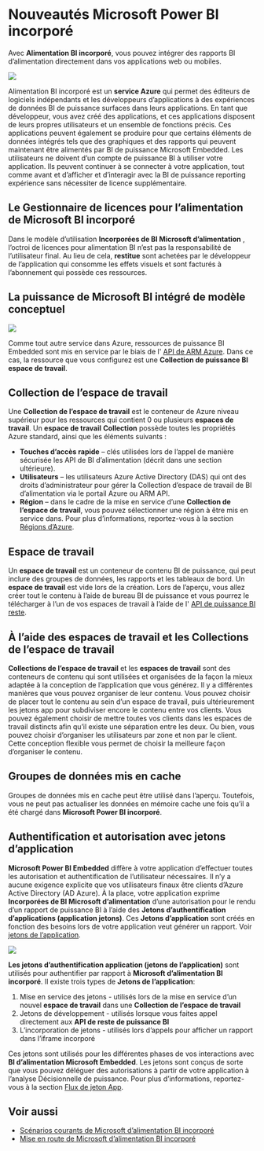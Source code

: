 <properties
   pageTitle="Nouveautés Microsoft Power BI incorporé"
   description="Incorporées de BI d’alimentation vous permet d’intégrer des rapports BI de puissance dans vos applications web ou mobiles afin que vous n’avez pas besoin de créer des solutions personnalisées pour visualiser des données pour vos utilisateurs"
   services="power-bi-embedded"
   documentationCenter=""
   authors="guyinacube"
   manager="erikre"
   editor=""
   tags=""/>
<tags
   ms.service="power-bi-embedded"
   ms.devlang="NA"
   ms.topic="article"
   ms.tgt_pltfrm="NA"
   ms.workload="powerbi"
   ms.date="10/04/2016"
   ms.author="asaxton"/>

# <a name="what-is-microsoft-power-bi-embedded"></a>Nouveautés Microsoft Power BI incorporé

Avec **Alimentation BI incorporé**, vous pouvez intégrer des rapports BI d’alimentation directement dans vos applications web ou mobiles.

![](media\powerbi-embedded-whats-is\what-is.png)

Alimentation BI incorporé est un **service Azure** qui permet des éditeurs de logiciels indépendants et les développeurs d’applications à des expériences de données BI de puissance surfaces dans leurs applications. En tant que développeur, vous avez créé des applications, et ces applications disposent de leurs propres utilisateurs et un ensemble de fonctions précis. Ces applications peuvent également se produire pour que certains éléments de données intégrés tels que des graphiques et des rapports qui peuvent maintenant être alimentés par BI de puissance Microsoft Embedded. Les utilisateurs ne doivent d’un compte de puissance BI à utiliser votre application. Ils peuvent continuer à se connecter à votre application, tout comme avant et d’afficher et d’interagir avec la BI de puissance reporting expérience sans nécessiter de licence supplémentaire.

## <a name="licensing-for-microsoft-power-bi-embedded"></a>Le Gestionnaire de licences pour l’alimentation de Microsoft BI incorporé

Dans le modèle d’utilisation **Incorporées de BI Microsoft d’alimentation** , l’octroi de licences pour alimentation BI n’est pas la responsabilité de l’utilisateur final.  Au lieu de cela, **restitue** sont achetées par le développeur de l’application qui consomme les effets visuels et sont facturés à l’abonnement qui possède ces ressources.

## <a name="microsoft-power-bi-embedded-conceptual-model"></a>La puissance de Microsoft BI intégré de modèle conceptuel

![](media\powerbi-embedded-whats-is\model.png)

Comme tout autre service dans Azure, ressources de puissance BI Embedded sont mis en service par le biais de l' [API de ARM Azure](https://msdn.microsoft.com/library/mt712306.aspx). Dans ce cas, la ressource que vous configurez est une **Collection de puissance BI espace de travail**.

## <a name="workspace-collection"></a>Collection de l’espace de travail

Une **Collection de l’espace de travail** est le conteneur de Azure niveau supérieur pour les ressources qui contient 0 ou plusieurs **espaces de travail**.  Un **espace de travail** **Collection** possède toutes les propriétés Azure standard, ainsi que les éléments suivants :

-   **Touches d’accès rapide** – clés utilisées lors de l’appel de manière sécurisée les API de BI d’alimentation (décrit dans une section ultérieure).
-   **Utilisateurs** – les utilisateurs Azure Active Directory (DAS) qui ont des droits d’administrateur pour gérer la Collection d’espace de travail de BI d’alimentation via le portail Azure ou ARM API.
-   **Région** – dans le cadre de la mise en service d’une **Collection de l’espace de travail**, vous pouvez sélectionner une région à être mis en service dans. Pour plus d’informations, reportez-vous à la section [Régions d’Azure](https://azure.microsoft.com/regions/).

## <a name="workspace"></a>Espace de travail

Un **espace de travail** est un conteneur de contenu BI de puissance, qui peut inclure des groupes de données, les rapports et les tableaux de bord. Un **espace de travail** est vide lors de la création. Lors de l’aperçu, vous allez créer tout le contenu à l’aide de bureau BI de puissance et vous pourrez le télécharger à l’un de vos espaces de travail à l’aide de l' [API de puissance BI reste](http://docs.powerbi.apiary.io/reference).

## <a name="using-workspace-collections-and-workspaces"></a>À l’aide des espaces de travail et les Collections de l’espace de travail
**Collections de l’espace de travail** et les **espaces de travail** sont des conteneurs de contenu qui sont utilisées et organisées de la façon la mieux adaptée à la conception de l’application que vous générez. Il y a différentes manières que vous pouvez organiser de leur contenu. Vous pouvez choisir de placer tout le contenu au sein d’un espace de travail, puis ultérieurement les jetons app pour subdiviser encore le contenu entre vos clients. Vous pouvez également choisir de mettre toutes vos clients dans les espaces de travail distincts afin qu’il existe une séparation entre les deux. Ou bien, vous pouvez choisir d’organiser les utilisateurs par zone et non par le client. Cette conception flexible vous permet de choisir la meilleure façon d’organiser le contenu.

## <a name="cached-datasets"></a>Groupes de données mis en cache

Groupes de données mis en cache peut être utilisé dans l’aperçu.  Toutefois, vous ne peut pas actualiser les données en mémoire cache une fois qu’il a été chargé dans **Microsoft Power BI incorporé**.

## <a name="authentication-and-authorization-with-app-tokens"></a>Authentification et autorisation avec jetons d’application

**Microsoft Power BI Embedded** diffère à votre application d’effectuer toutes les autorisation et authentification de l’utilisateur nécessaires. Il n’y a aucune exigence explicite que vos utilisateurs finaux être clients d’Azure Active Directory (AD Azure).  À la place, votre application exprime **Incorporées de BI Microsoft d’alimentation** d’une autorisation pour le rendu d’un rapport de puissance BI à l’aide des **Jetons d’authentification d’applications (application jetons)**.  Ces **Jetons d’application** sont créés en fonction des besoins lors de votre application veut générer un rapport.  Voir [jetons de l’application](power-bi-embedded-get-started-sample.md#key-flow).

![](media\powerbi-embedded-whats-is\app-tokens.png)

**Les jetons d’authentification application (jetons de l’application)** sont utilisés pour authentifier par rapport à **Microsoft d’alimentation BI incorporé**.  Il existe trois types de **Jetons de l’application**:

1.  Mise en service des jetons - utilisés lors de la mise en service d’un nouvel **espace de travail** dans une **Collection de l’espace de travail**
2.  Jetons de développement - utilisés lorsque vous faites appel directement aux **API de reste de puissance BI**
3.  L’incorporation de jetons - utilisés lors d’appels pour afficher un rapport dans l’iframe incorporé

Ces jetons sont utilisés pour les différentes phases de vos interactions avec **BI d’alimentation Microsoft Embedded**.  Les jetons sont conçus de sorte que vous pouvez déléguer des autorisations à partir de votre application à l’analyse Décisionnelle de puissance. Pour plus d’informations, reportez-vous à la section [Flux de jeton App](power-bi-embedded-app-token-flow.md).

## <a name="see-also"></a>Voir aussi
- [Scénarios courants de Microsoft d’alimentation BI incorporé](power-bi-embedded-scenarios.md)
- [Mise en route de Microsoft d’alimentation BI incorporé](power-bi-embedded-get-started.md)
